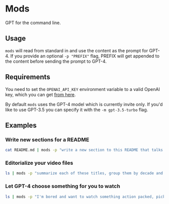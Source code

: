 # Mods

GPT for the command line.

## Usage

`mods` will read from standard in and use the content as the prompt for GPT-4. If you provide an optional `-p "PREFIX"` flag, PREFIX will get appended to the content before sending the prompt to GPT-4.

## Requirements

You need to set the `OPENAI_API_KEY` environment variable to a valid OpenAI key, which you can get [from here](https://platform.openai.com/account/api-keys).

By default `mods` uses the GPT-4 model which is currently invite only. If you'd like to use GPT-3.5 you can specify it with the `-m gpt-3.5-turbo` flag.

## Examples

### Write new sections for a README

```bash
cat README.md | mods -p "write a new section to this README that talks about a user sharing feature. Format the output as markdown"
```

### Editorialize your video files

```bash
ls | mods -p "summarize each of these titles, group them by decade and format the result as markdown" | glow

```

### Let GPT-4 choose something for you to watch

```bash
ls | mods -p "I'm bored and want to watch something action packed, pick 5 shows from this list" | gum choose | xargs vlc

```
